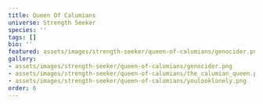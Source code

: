 ```yaml
---
title: Queen Of Calumians
universe: Strength Seeker
species: ''
tags: []
bio: ''
featured: assets/images/strength-seeker/queen-of-calumians/genocider.png
gallery:
- assets/images/strength-seeker/queen-of-calumians/genocider.png
- assets/images/strength-seeker/queen-of-calumians/the_calumian_queen.png
- assets/images/strength-seeker/queen-of-calumians/youlooklonely.png
order: 6
---
```

